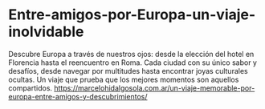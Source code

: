 # Entre-amigos-por-Europa-un-viaje-inolvidable
Descubre Europa a través de nuestros ojos: desde la elección del hotel en Florencia hasta el reencuentro en Roma. Cada ciudad con su único sabor y desafíos, desde navegar por multitudes hasta encontrar joyas culturales ocultas. Un viaje que prueba que los mejores momentos son aquellos compartidos.
https://marcelohidalgosola.com.ar/un-viaje-memorable-por-europa-entre-amigos-y-descubrimientos/
